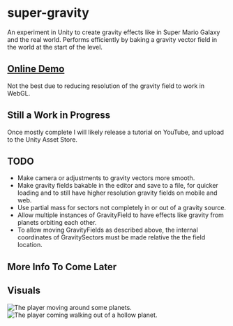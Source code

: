 # super-gravity
An experiment in Unity to create gravity effects like in Super Mario Galaxy and the real world. Performs efficiently by baking a gravity vector field in the world at the start of the level.

## [Online Demo](https://ryan-amaral.github.io/super-gravity/)
Not the best due to reducing resolution of the gravity field to work in WebGL.

## Still a Work in Progress
Once mostly complete I will likely release a tutorial on YouTube, and upload to the Unity Asset Store.

## TODO
- Make camera or adjustments to gravity vectors more smooth.
- Make gravity fields bakable in the editor and save to a file, for quicker loading and to still have higher resolution gravity fields on mobile and web.
- Use partial mass for sectors not completely in or out of a gravity source.
- Allow multiple instances of GravityField to have effects like gravity from planets orbiting each other.
- To allow moving GravityFields as described above, the internal coordinates of GravitySectors must be made relative the the field location.

## More Info To Come Later

## Visuals
![The player moving around some planets.](https://github.com/Ryan-Amaral/super-gravity/blob/master/media/clip3.gif)
![The player coming walking out of a hollow planet.](https://github.com/Ryan-Amaral/super-gravity/blob/master/media/clip4.gif)
